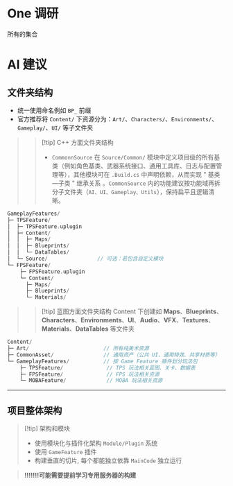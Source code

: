 # One 调研

所有的集合

# AI 建议

## 文件夹结构

- 统一使用命名例如 `BP_` 前缀
- 官方推荐将 `Content/` 下资源分为：`Art/`、`Characters/`、`Environments/`、`Gameplay/`、`UI/` 等子文件夹

> > [!tip] C++ 方面文件夹结构
> > - `CommonnSource` 在 `Source/Common/` 模块中定义项目级的所有基类（例如角色基类、武器系统接口、通用工具库、日志与配置管理等），其他模块可在 `.Build.cs` 中声明依赖，从而实现 " 基类—子类 " 继承关系 。`CommonSource` 内的功能建议按功能域再拆分子文件夹（`AI、UI、Gameplay、Utils`），保持扁平且逻辑清晰。

```c++
GameplayFeatures/
├─ TPSFeature/
│  ├─ TPSFeature.uplugin
│  ├─ Content/
│  │  ├─ Maps/
│  │  ├─ Blueprints/
│  │  └─ DataTables/
│  └─ Source/                // 可选：若包含自定义模块
└─ FPSFeature/
    ├─ FPSFeature.uplugin
    └─ Content/
      ├─ Maps/
      ├─ Blueprints/
      └─ Materials/
```

> > [!tip] 蓝图方面文件夹结构
> > Content 下创建如 **Maps**、**Blueprints**、**Characters**、**Environments**、**UI**、**Audio**、**VFX**、**Textures**、**Materials**、**DataTables** 等文件夹

```c++
Content/
├─ Art/                        // 所有纯美术资源
├─ CommonAsset/                // 通用资产（公共 UI、通用特效、共享材质等）
└─ GameplayFeatures/           // 按 Game Feature 插件划分玩法包
    ├─ TPSFeature/              // TPS 玩法相关蓝图、关卡、数据表
    ├─ FPSFeature/              // FPS 玩法相关资源
    └─ MOBAFeature/             // MOBA 玩法相关资源

```

---

## 项目整体架构

> [!tip] 架构和模块
> - 使用模块化与插件化架构 `Module/Plugin` 系统
> - 使用 `GameFeature` 插件
> - 构建垂直的切片, 每个都能独立依靠 `MainCode` 独立运行

> **!!!!!!!可能需要提前学习专用服务器的构建**
